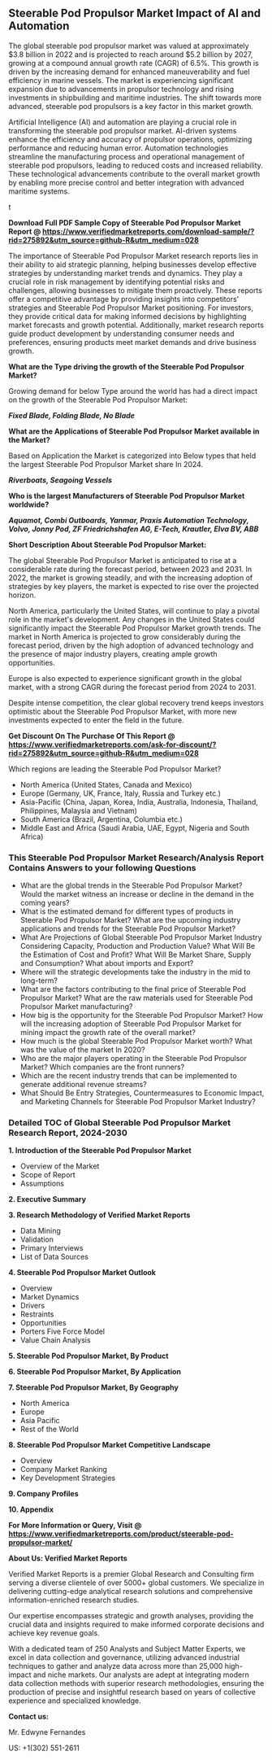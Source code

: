 <h2>Steerable Pod Propulsor Market Impact of AI and Automation</h2><p>The global steerable pod propulsor market was valued at approximately $3.8 billion in 2022 and is projected to reach around $5.2 billion by 2027, growing at a compound annual growth rate (CAGR) of 6.5%. This growth is driven by the increasing demand for enhanced maneuverability and fuel efficiency in marine vessels. The market is experiencing significant expansion due to advancements in propulsor technology and rising investments in shipbuilding and maritime industries. The shift towards more advanced, steerable pod propulsors is a key factor in this market growth.</p><p>Artificial Intelligence (AI) and automation are playing a crucial role in transforming the steerable pod propulsor market. AI-driven systems enhance the efficiency and accuracy of propulsor operations, optimizing performance and reducing human error. Automation technologies streamline the manufacturing process and operational management of steerable pod propulsors, leading to reduced costs and increased reliability. These technological advancements contribute to the overall market growth by enabling more precise control and better integration with advanced maritime systems.</p>t</p><p id="" class=""><strong>Download Full PDF Sample Copy of Steerable Pod Propulsor Market Report @ <a href="https://www.verifiedmarketreports.com/download-sample/?rid=275892&utm_source=github-R&utm_medium=028" target="_blank">https://www.verifiedmarketreports.com/download-sample/?rid=275892&utm_source=github-R&utm_medium=028</a></strong></p><p>The importance of&nbsp;Steerable Pod Propulsor Market research reports lies in their ability to aid strategic planning, helping businesses develop effective strategies by understanding market trends and dynamics. They play a crucial role in risk management by identifying potential risks and challenges, allowing businesses to mitigate them proactively. These reports offer a competitive advantage by providing insights into competitors' strategies and Steerable Pod Propulsor Market positioning. For investors, they provide critical data for making informed decisions by highlighting market forecasts and growth potential. Additionally, market research reports guide product development by understanding consumer needs and preferences, ensuring products meet market demands and drive business growth.</p><p><strong>What are the&nbsp;Type driving the growth of the Steerable Pod Propulsor Market?</strong></p><p id="" class="">Growing demand for below Type around the world has had a direct impact on the growth of the Steerable Pod Propulsor Market:</p><em><strong>Fixed Blade, Folding Blade, No Blade</strong></em></p><strong>What are the&nbsp;Applications&nbsp;of Steerable Pod Propulsor Market available in the Market?</strong></p><p id="" class="">Based on Application the Market is categorized into Below types that held the largest Steerable Pod Propulsor Market share In 2024.</p><em><strong>Riverboats, Seagoing Vessels</strong></em></p><strong>Who is the largest Manufacturers of Steerable Pod Propulsor Market worldwide?</strong></p><p><em><strong>Aquamot, Combi Outboards, Yanmar, Praxis Automation Technology, Volvo, Jonny Pod, ZF Friedrichshafen AG, E-Tech, Krautler, Elva BV, ABB</strong></em></p><p id="" class=""><strong>Short Description About Steerable Pod Propulsor Market:</strong></p><p>The global Steerable Pod Propulsor Market is anticipated to rise at a considerable rate during the forecast period, between 2023 and 2031. In 2022, the market is growing steadily, and with the increasing adoption of strategies by key players, the market is expected to rise over the projected horizon.</p><p>North America, particularly the United States, will continue to play a pivotal role in the market's development. Any changes in the United States could significantly impact the Steerable Pod Propulsor Market growth trends. The market in North America is projected to grow considerably during the forecast period, driven by the high adoption of advanced technology and the presence of major industry players, creating ample growth opportunities.</p><p>Europe is also expected to experience significant growth in the global market, with a strong CAGR during the forecast period from 2024 to 2031.</p><p>Despite intense competition, the clear global recovery trend keeps investors optimistic about the Steerable Pod Propulsor Market, with more new investments expected to enter the field in the future.</p><p id="" class=""><strong>Get Discount On The Purchase Of This Report @ <a href="https://www.verifiedmarketreports.com/ask-for-discount/?rid=275892&utm_source=github-R&utm_medium=028" target="_blank">https://www.verifiedmarketreports.com/ask-for-discount/?rid=275892&utm_source=github-R&utm_medium=028</a></strong></p>Which regions are leading the Steerable Pod Propulsor Market?</p><ul><li>North America (United States, Canada and Mexico)</li><li>Europe (Germany, UK, France, Italy, Russia and Turkey etc.)</li><li>Asia-Pacific (China, Japan, Korea, India, Australia, Indonesia, Thailand, Philippines, Malaysia and Vietnam)</li><li>South America (Brazil, Argentina, Columbia etc.)</li><li>Middle East and Africa (Saudi Arabia, UAE, Egypt, Nigeria and South Africa)</li></ul><h3 id="" class="">This Steerable Pod Propulsor Market Research/Analysis Report Contains Answers to your following Questions</h3><ul><li>What are the global trends in the Steerable Pod Propulsor Market? Would the market witness an increase or decline in the demand in the coming years?</li><li>What is the estimated demand for different types of products in Steerable Pod Propulsor Market? What are the upcoming industry applications and trends for the Steerable Pod Propulsor Market?</li><li>What Are Projections of Global Steerable Pod Propulsor Market Industry Considering Capacity, Production and Production Value? What Will Be the Estimation of Cost and Profit? What Will Be Market Share, Supply and Consumption? What about imports and Export?</li><li>Where will the strategic developments take the industry in the mid to long-term?</li><li>What are the factors contributing to the final price of Steerable Pod Propulsor Market? What are the raw materials used for Steerable Pod Propulsor Market manufacturing?</li><li>How big is the opportunity for the Steerable Pod Propulsor Market? How will the increasing adoption of Steerable Pod Propulsor Market for mining impact the growth rate of the overall market?</li><li>How much is the global Steerable Pod Propulsor Market worth? What was the value of the market In 2020?</li><li>Who are the major players operating in the Steerable Pod Propulsor Market? Which companies are the front runners?</li><li>Which are the recent industry trends that can be implemented to generate additional revenue streams?</li><li>What Should Be Entry Strategies, Countermeasures to Economic Impact, and Marketing Channels for Steerable Pod Propulsor Market Industry?</li></ul><h3 id="" class="">Detailed TOC of Global Steerable Pod Propulsor Market Research Report, 2024-2030</h3><p id="" class=""><strong>1. Introduction of the Steerable Pod Propulsor Market</strong></p><ul><li>Overview of the Market</li><li>Scope of Report</li><li>Assumptions</li></ul><p id="" class=""><strong>2. Executive Summary</strong></p><p id="" class=""><strong>3. Research Methodology of Verified Market Reports</strong></p><ul><li>Data Mining</li><li>Validation</li><li>Primary Interviews</li><li>List of Data Sources</li></ul><p id="" class=""><strong>4. Steerable Pod Propulsor Market Outlook</strong></p><ul><li>Overview</li><li>Market Dynamics</li><li>Drivers</li><li>Restraints</li><li>Opportunities</li><li>Porters Five Force Model</li><li>Value Chain Analysis</li></ul><p id="" class=""><strong>5. Steerable Pod Propulsor Market, By Product</strong></p><p id="" class=""><strong>6. Steerable Pod Propulsor Market, By Application</strong></p><p id="" class=""><strong>7. Steerable Pod Propulsor Market, By Geography</strong></p><ul><li>North America</li><li>Europe</li><li>Asia Pacific</li><li>Rest of the World</li></ul><p id="" class=""><strong>8. Steerable Pod Propulsor Market Competitive Landscape</strong></p><ul><li>Overview</li><li>Company Market Ranking</li><li>Key Development Strategies</li></ul><p id="" class=""><strong>9. Company Profiles</strong></p><p id="" class=""><strong>10. Appendix</strong></p><p id="" class=""><strong>For More Information or Query, Visit @ <a href="https://www.verifiedmarketreports.com/product/steerable-pod-propulsor-market/" target="_blank">https://www.verifiedmarketreports.com/product/steerable-pod-propulsor-market/</a></strong></p><p id="" class=""><strong>About Us: Verified Market Reports</strong></p><p id="" class="">Verified Market Reports is a premier Global Research and Consulting firm serving a diverse clientele of over 5000+ global customers. We specialize in delivering cutting-edge analytical research solutions and comprehensive information-enriched research studies.</p><p id="" class="">Our expertise encompasses strategic and growth analyses, providing the crucial data and insights required to make informed corporate decisions and achieve key revenue goals.</p><p id="" class="">With a dedicated team of 250 Analysts and Subject Matter Experts, we excel in data collection and governance, utilizing advanced industrial techniques to gather and analyze data across more than 25,000 high-impact and niche markets. Our analysts are adept at integrating modern data collection methods with superior research methodologies, ensuring the production of precise and insightful research based on years of collective experience and specialized knowledge.</p><p id="" class=""><strong>Contact us:</strong></p><p id="" class="">Mr. Edwyne Fernandes</p><p id="" class="">US: +1(302) 551-2611</p>